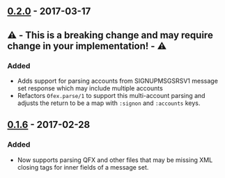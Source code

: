 ## [0.2.0](https://github.com/jjcarstens/ofex/commit/cb5e5f012fb5e04bf98de19551b4d0e1191f8030) - 2017-03-17
## ⚠️  - This is a breaking change and may require change in your implementation! - ⚠️
### Added
* Adds support for parsing accounts from SIGNUPMSGSRSV1 message set response which may include multiple accounts
* Refactors `Ofex.parse/1` to support this multi-account parsing and adjusts the return to be a map with `:signon` and `:accounts` keys.

## [0.1.6](https://github.com/jjcarstens/ofex/commit/cb5e5f012fb5e04bf98de19551b4d0e1191f8030) - 2017-02-28
### Added
* Now supports parsing QFX and other files that may be missing XML closing tags for inner fields of a message set.
